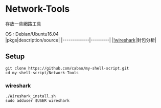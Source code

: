 # Network-Tools
存放一些網路工具  

OS : Debian/Ubuntu16.04  
|pkgs|description/source|
|-------------|---------|
|[!wireshark](#wireshark)|封包分析|

## Setup  
```
git clone https://github.com/cabao/my-shell-script.git
cd my-shell-script/Network-Tools
```
### wireshark
```
./Wireshark_install.sh
sudo adduser $USER wireshark
```
